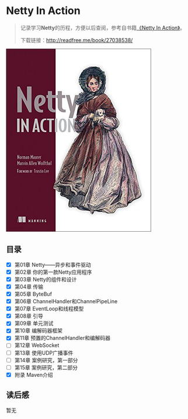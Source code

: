 # Netty In Action

> 记录学习**Netty**的历程，方便以后查阅，参考自书籍[《Netty In Action》](https://book.douban.com/subject/27038538/)。
>
> 下载链接：<http://readfree.me/book/27038538/> 

![img](assets/s28361212.jpg) 

## 目录

- [x] 第01章 Netty——异步和事件驱动
- [x] 第02章 你的第一款Netty应用程序
- [x] 第03章 Netty的组件和设计
- [x] 第04章 传输
- [x] 第05章 ByteBuf
- [x] 第06章 ChannelHandler和ChannelPipeLine
- [x] 第07章 EventLoop和线程模型
- [x] 第08章 引导
- [x] 第09章 单元测试
- [x] 第10章 编解码器框架
- [x] 第11章 预置的ChannelHandler和编解码器
- [ ] 第12章 WebSocket
- [ ] 第13章 使用UDP广播事件
- [ ] 第14章 案例研究，第一部分
- [ ] 第15章 案例研究，第二部分
- [x] 附录 Maven介绍

## 读后感

暂无